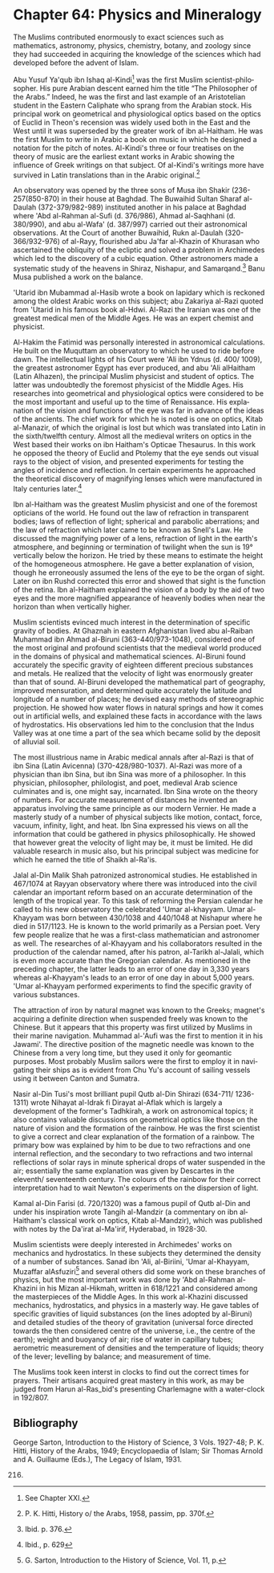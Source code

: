 Chapter 64: Physics and Mineralogy
==================================

The Muslims contributed enormously to exact sciences such as
mathematics, astronomy, physics, chemistry, botany, and zoology since
they had succeeded in acquiring the knowledge of the sciences which had
developed before the advent of Islam.

Abu Yusuf Ya'qub ibn Ishaq al-Kindi[^1] was the first Muslim
scientist-philo­sopher. His pure Arabian descent earned him the title
“The Philosopher of the Arabs.” Indeed, he was the first and last
example of an Aristotelian student in the Eastern Caliphate who sprang
from the Arabian stock. His principal work on geometrical and
physiological optics based on the optics of Euclid in Theon's recension
was widely used both in the East and the West until it was superseded by
the greater work of ibn al-Haitham. He was the first Muslim to write in
Arabic a book on music in which he designed a notation for the pitch of
notes. Al-Kindi's three or four treatises on the theory of music are the
earliest extant works in Arabic showing the influence of Greek writings
on that subject. Of al-Kindi's writings more have survived in Latin
translations than in the Arabic original.[^2]

An observatory was opened by the three sons of Musa ibn Shakir
(236-257(850-870) in their house at Baghdad. The Buwaihid Sultan Sharaf
al-Daulah (372-379/982-989) instituted another in his palace at Baghdad
where 'Abd al-Rahman al-Sufi (d. 376/986), Ahmad al-Saqhhani (d.
380/990), and abu al-Wafa' (d. 387/997) carried out their astronomical
observations. At the Court of another Buwaihid, Rukn al-Daulah
(320-366/932-976) of al-Rayy, flourished abu Ja'far al-Khazin of
Khurasan who ascertained the obliquity of the ecliptic and solved a
problem in Archimedes which led to the discovery of a cubic equation.
Other astronomers made a systematic study of the heavens in Shiraz,
Nishapur, and Samarqand.[^3] Banu Musa published a work on the balance.

'Utarid ibn Mubammad al-Hasib wrote a book on lapidary which is reckoned
among the oldest Arabic works on this subject; abu Zakariya al-Razi
quoted from 'Utarid in his famous book al-Hdwi. Al-Razi the Iranian was
one of the greatest medical men of the Middle Ages. He was an expert
chemist and physicist.

Al-Hakim the Fatimid was personally interested in astronomical
calcula­tions. He built on the Muquttam an observatory to which he used
to ride before dawn. The intellectual lights of his Court were 'Ali ibn
Ydnus (d. 400/ 1009), the greatest astronomer Egypt has ever produced,
and abu 'Ali al­Haitham (Latin Alhazen), the principal Muslim physicist
and student of optics. The latter was undoubtedly the foremost physicist
of the Middle Ages. His researches into geometrical and physiological
optics were considered to be the most important and useful up to the
time of Renaissance. His expla­nation of the vision and functions of the
eye was far in advance of the ideas of the ancients. The chief work for
which he is noted is one on optics, Kitab al-Manazir, of which the
original is lost but which was translated into Latin in the
sixth/twelfth century. Almost all the medieval writers on optics in the
West based their works on ibn Haitham's Opticae Thesaurus. In this work
he opposed the theory of Euclid and Ptolemy that the eye sends out
visual rays to the object of vision, and presented experiments for
testing the angles of incidence and reflection. In certain experiments
he approached the theoretical discovery of magnifying lenses which were
manu­factured in Italy centuries later.[^4]

Ibn al-Haitham was the greatest Muslim physicist and one of the foremost
opticians of the world. He found out the law of refraction in
transparent bodies; laws of reflection of light; spherical and parabolic
aberrations; and the law of refraction which later came to be known as
Snell's Law. He discussed the magnifying power of a lens, refraction of
light in the earth's atmosphere, and beginning or termination of
twilight when the sun is 19° vertically below the horizon. He tried by
these means to estimate the height of the homo­geneous atmosphere. He
gave a better explanation of vision, though he erroneously assumed the
lens of the eye to be the organ of sight. Later on ibn Rushd corrected
this error and showed that sight is the function of the retina. Ibn
al-Haitham explained the vision of a body by the aid of two eyes and the
more magnified appearance of heavenly bodies when near the horizon than
when vertically higher.

Muslim scientists evinced much interest in the determination of specific
gravity of bodies. At Ghaznah in eastern Afghanistan lived abu al-Raiban
Muhammad ibn Ahmad al-Biruni (363-440/973-1048), considered one of the
most original and profound scientists that the medieval world produced
in the domains of physical and mathematical sciences. Al-Biruni found
accu­rately the specific gravity of eighteen different precious
substances and metals. He realized that the velocity of light was
enormously greater than that of sound. Al-Biruni developed the
mathematical part of geography, improved mensuration, and determined
quite accurately the latitude and longitude of a number of places; he
devised easy methods of stereographic projection. He showed how water
flows in natural springs and how it comes out in artificial wells, and
explained these facts in accordance with the laws of hydrostatics. His
observations led him to the conclusion that the Indus Valley was at one
time a part of the sea which became solid by the deposit of alluvial
soil.

The most illustrious name in Arabic medical annals after al-Razi is that
of ibn Sina (Latin Avicenna) (370-428/980-1037). Al-Razi was more of a
physician than ibn Sina, but ibn Sina was more of a philosopher. In this
physician, philosopher, philologist, and poet, medieval Arab science
culminates and is, one might say, incarnated. Ibn Sina wrote on the
theory of numbers. For accurate measurement of distances he invented an
apparatus involving the same principle as our modern Vernier. He made a
masterly study of a number of physical subjects like motion, contact,
force, vacuum, infinity, light, and heat. Ibn Sina expressed his views
on all the information that could be gathered in physics
philosophically. He showed that however great the velocity of light may
be, it must be limited. He did valuable research in music also, but his
principal subject was medicine for which he earned the title of Shaikh
al-Ra'is.

Jalal al-Din Malik Shah patronized astronomical studies. He established
in 467/1074 at Rayyan observatory where there was introduced into the
civil calendar an important reform based on an accurate determination of
the length of the tropical year. To this task of reforming the Persian
calendar he called to his new observatory the celebrated 'Umar
al-khayyam. Umar al-Khayyam was born between 430/1038 and 440/1048 at
Nishapur where he died in 517/1123. He is known to the world primarily
as a Persian poet. Very few people realize that he was a first-class
mathematician and astronomer as well. The researches of al-Khayyam and
his collaborators resulted in the production of the calendar named,
after his patron, al-Tarikh al-Jalali, which is even more accurate than
the Gregorian calendar. As men­tioned in the preceding chapter, the
latter leads to an error of one day in 3,330 years whereas al-Khayyam's
leads to an error of one day in about 5,000 years. 'Umar al-Khayyam
performed experiments to find the specific gravity of various
substances.

The attraction of iron by natural magnet was known to the Greeks;
magnet's acquiring a definite direction when suspended freely was known
to the Chinese. But it appears that this property was first utilized by
Muslims in their marine navigation. Muhammad al-'Aufi was the first to
mention it in his Jawami'. The directive position of the magnetic needle
was known to the Chinese from a very long time, but they used it only
for geomantic purposes. Most probably Muslim sailors were the first to
employ it in navi­gating their ships as is evident from Chu Yu's account
of sailing vessels using it between Canton and Sumatra.

Nasir al-Din Tusi's most brilliant pupil Qutb al-Din Shirazi (634-711/
1236-1311) wrote Nihayat al-Idrak fi Dirayat al-Aflak which is largely a
development of the former's Tadhkirah, a work on astronomical topics; it
also contains valuable discussions on geometrical optics like those on
the nature of vision and the formation of the rainbow. He was the first
scientist to give a correct and clear explanation of the formation of a
rainbow. The primary bow was explained by him to be due to two
refractions and one internal reflection, and the secondary to two
refractions and two internal reflections of solar rays in minute
spherical drops of water suspended in the air; essentially the same
explanation was given by Descartes in the eleventh/ seventeenth century.
The colours of the rainbow for their correct interpre­tation had to wait
Newton's experiments on the dispersion of light.

Kamal al-Din Farisi (d. 720/1320) was a famous pupil of Qutb al-Din and
under his inspiration wrote Tangih al-Mandzir (a commentary on ibn
al­Haitham's classical work on optics, Kitab al-Mandzir), which was
published with notes by the Da'irat al-Ma'irif, Hyderabad, in 1928-30.

Muslim scientists were deeply interested in Archimedes' works on
mechanics and hydrostatics. In these subjects they determined the
density of a number of substances. Sanad ibn 'Ali, al-Biriini, 'Umar
al-Khayyam, Muzaffar al­Asfuziri[^5] and several others did some work on
these branches of physics, but the most important work was done by 'Abd
al-Rahman al-Khazini in his Mizan al-Hikmah, written in 618/1221 and
considered among the master­pieces of the Middle Ages. In this work
al-Khazini discussed mechanics, hydrostatics, and physics in a masterly
way. He gave tables of specific gravities of liquid substances (on the
lines adopted by al-Biruni) and detailed studies of the theory of
gravitation (universal force directed towards the then considered centre
of the universe, i.e., the centre of the earth); weight and buoyancy of
air; rise of water in capillary tubes; aerometric measurement of
densities and the temperature of liquids; theory of the lever; levelling
by balance; and measurement of time.

The Muslims took keen interst in clocks to find out the correct times
for prayers. Their artisans acquired great mastery in this work, as may
be judged from Harun al-Ras\_bid's presenting Charlemagne with a
water-clock in 192/807.

Bibliography
------------

George Sarton, Introduction to the History of Science, 3 Vols. 1927-48;
P. K. Hitti, History of the Arabs, 1949; Encyclopaedia of Islam; Sir
Thomas Arnold and A. Guil­laume (Eds.), The Legacy of Islam, 1931.

[^1]: See Chapter XXI.

[^2]: P. K. Hitti, History o/ the Arabs, 1958, passim, pp. 370f.

[^3]: Ibid. p. 376.

[^4]: Ibid., p. 629

[^5]: G. Sarton, Introduction to the History of Science, Vol. 11, p.
216.


